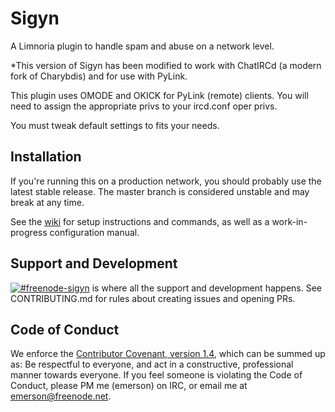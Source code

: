 # Sigyn

A Limnoria plugin to handle spam and abuse on a network level.

*This version of Sigyn has been modified to work with ChatIRCd (a modern fork of Charybdis) and for use with PyLink.  

This plugin uses OMODE and OKICK for PyLink (remote) clients.  You will need to assign the appropriate privs to your ircd.conf oper privs.

You must tweak default settings to fits your needs.

## Installation

If you're running this on a production network, you should probably use the
latest stable release. The master branch is considered unstable and may break at
any time.

See the [wiki](https://github.com/freenode/Sigyn/wiki) for setup instructions
and commands, as well as a work-in-progress configuration manual.

## Support and Development

[![#freenode-sigyn](https://kiwiirc.com/buttons/chat.freenode.net/freenode-sigyn.png)](https://kiwiirc.com/client/chat.freenode.net/#freenode-sigyn)
is where all the support and development happens. See CONTRIBUTING.md for rules
about creating issues and opening PRs.

## Code of Conduct

We enforce the
[Contributor Covenant, version 1.4](https://www.contributor-covenant.org/version/1/4/code-of-conduct.html),
which can be summed up as: Be respectful to everyone, and act in a constructive,
professional manner towards everyone. If you feel someone is violating the Code
of Conduct, please PM me (emerson) on IRC, or email me at emerson@freenode.net.
